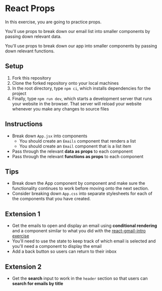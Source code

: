 # React Props

In this exercise, you are going to practice props.

You'll use props to break down our email list into smaller components by passing down relevant data.

You'll use props to break down our app into smaller components by passing down relevant functions.

## Setup

1. Fork this repository
2. Clone the forked repository onto your local machines
3. In the root directory, type `npm ci`, which installs dependencies for the project
4. Finally, type `npm run dev`, which starts a development server that runs your website in the browser. That server 
   will reload your website whenever you make any changes to source files

## Instructions

- Break down `App.jsx` into components
  - You should create an `Emails` component that renders a list
  - You should create an `Email` component that is a list item
- Pass through the relevant **data as props** to each component
- Pass through the relevant **functions as props** to each component

## Tips

- Break down the App component by component and make sure the functionality continues to work before moving onto the next section.
- Consider breaking down `App.css` into separate stylesheets for each of the components that you have created.

## Extension 1

- Get the emails to open and display an email using **conditional rendering** and a component similar to what you 
  did with the [react-gmail-intro exercise](https://github.com/boolean-uk/react-gmail-intro/blob/main/images/gmail-email-view-intro.png)
- You'll need to use the state to keep track of which email is selected and you'll need a component to display the email
- Add a back button so users can return to their inbox

## Extension 2

- Get the **search** input to work in the `header` section so that users can **search for emails by title**
